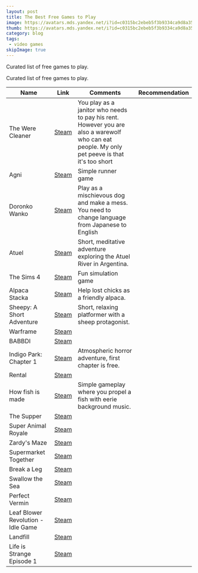 ```yaml
---
layout: post
title: The Best Free Games to Play
image: https://avatars.mds.yandex.net/i?id=c0315bc2ebeb5f3b9334ca9d8a35bf629afb02bd-5142520-images-thumbs&n=13
thumb: https://avatars.mds.yandex.net/i?id=c0315bc2ebeb5f3b9334ca9d8a35bf629afb02bd-5142520-images-thumbs&n=13
category: blog
tags:
 - video games
skipImage: true
---
```



Curated list of free games to play.<!-- truncate_here -->

Curated list of free games to play.

| Name | Link | Comments | Recommendation |
|------|------|----------|----------------|
| The Were Cleaner | [Steam](https://store.steampowered.com/app/2795000/The_WereCleaner/) |You play as a janitor who needs to pay his rent. However you are also a warewolf who can eat people. My only pet peeve is that it's too short| 
| Agni | [Steam](https://store.steampowered.com/app/1822340/AGNI/) | Simple runner game |
| Doronko Wanko | [Steam](https://store.steampowered.com/app/2512840/DORONKO_WANKO/) | Play as a mischievous dog and make a mess. You need to change language from Japanese to English |
| Atuel | [Steam](https://store.steampowered.com/app/2794330/Atuel/) | Short, meditative adventure exploring the Atuel River in Argentina. |
| The Sims 4 | [Steam](https://store.steampowered.com/app/1222670/The_Sims_4/) | Fun simulation game |
| Alpaca Stacka | [Steam](https://store.steampowered.com/app/1655140/Alpaca_Stacka/) | Help lost chicks as a friendly alpaca. |
| Sheepy: A Short Adventure | [Steam](https://store.steampowered.com/app/1568400/Sheepy_A_Short_Adventure/) | Short, relaxing platformer with a sheep protagonist. |
| Warframe | [Steam](https://store.steampowered.com/app/230410/Warframe/) | |
| BABBDI | [Steam](https://store.steampowered.com/app/2240530/BABBDI/) | |
| Indigo Park: Chapter 1 | [Steam](https://store.steampowered.com/app/2504480/Indigo_Park_Chapter_1/) | Atmospheric horror adventure, first chapter is free. |
| Rental  | [Steam](https://store.steampowered.com/app/2796550/Rental/) | | 
| How fish is made | [Steam](https://store.steampowered.com/app/1854430/How_Fish_Is_Made/) | Simple gameplay where you propel a fish with eerie background music. |
| The Supper | [Steam](https://store.steampowered.com/app/1171370/The_Supper/) |  |
| Super Animal Royale | [Steam](https://store.steampowered.com/app/843380/Super_Animal_Royale/) | |
| Zardy's Maze | [Steam](https://store.steampowered.com/app/1484800/Zardys_Maze/) | |
| Supermarket Together | [Steam](https://store.steampowered.com/app/2709570/Supermarket_Together/) | |
| Break a Leg | [Steam](https://store.steampowered.com/app/3022110/Break_a_Leg/) | |
| Swallow the Sea | [Steam](https://store.steampowered.com/app/1511860/Swallow_the_Sea/) | |
| Perfect Vermin | [Steam](https://store.steampowered.com/app/1416130/Perfect_Vermin/) | |
| Leaf Blower Revolution - Idle Game | [Steam](https://store.steampowered.com/app/1468260/Leaf_Blower_Revolution__Idle_Game/) | |
| Landfill | [Steam](https://store.steampowered.com/app/2353760/Landfall_Archives/) | |
| Life is Strange Episode 1 | [Steam](https://store.steampowered.com/app/319630/Life_is_Strange__Episode_1/) | |
